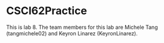 # CSCI62Practice

This is lab 8. The team members for this lab are Michele Tang (tangmichele02) and Keyron Linarez (KeyronLinarez). 
